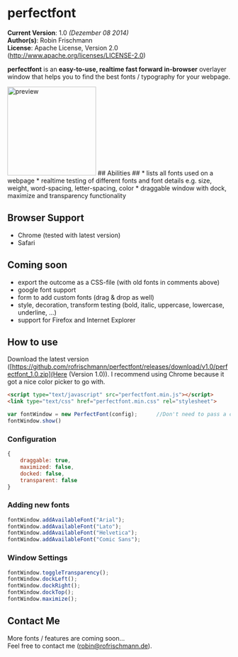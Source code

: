 
# perfectfont #
**Current Version**: 1.0 *(Dezember 08 2014)*   
**Author(s)**: Robin Frischmann   
**License**: Apache License, Version 2.0 (http://www.apache.org/licenses/LICENSE-2.0)

**perfectfont** is an **easy-to-use, realtime fast forward in-browser** overlayer window that helps you to find the best fonts / typography for your webpage.


<img src="http://i61.tinypic.com/2mcxcp3.png" alt="preview" style="width: 200px"/>
## Abilities ##
* lists all fonts used on a webpage
* realtime testing of different fonts and font details e.g. size, weight, word-spacing, letter-spacing, color
* draggable window with dock, maximize and transparency functionality
    
## Browser Support ##
* Chrome (tested with latest version)
* Safari

## Coming soon ##
* export the outcome as a CSS-file (with old fonts in comments above)
* google font support 
* form to add custom fonts (drag & drop as well)
* style, decoration, transform testing (bold, italic, uppercase, lowercase, underline, ...)
* support for Firefox and Internet Explorer

## How to use ##
Download the latest version ([https://github.com/rofrischmann/perfectfont/releases/download/v1.0/perfectfont_1.0.zip](Here (Version 1.0)).
I recommend using Chrome because it got a nice color picker to go with. 
```html
<script type="text/javascript" src="perfectfont.min.js"></script>
<link type="text/css" href="perfectfont.min.css" rel="stylesheet">
``` 
   
```javascript
var fontWindow = new PerfectFont(config);      //Don't need to pass a config
fontWindow.show()
```

### Configuration ###
```javascript
{    
    draggable: true,
    maximized: false,
    docked: false,
    transparent: false
}
```

### Adding new fonts ###
```javascript
fontWindow.addAvailableFont("Arial");
fontWindow.addAvailableFont("Lato");
fontWindow.addAvailableFont("Helvetica");
fontWindow.addAvailableFont("Comic Sans");
```

### Window Settings ###
```javascript
fontWindow.toggleTransparency();
fontWindow.dockLeft();
fontWindow.dockRight();
fontWindow.dockTop();
fontWindow.maximize();
```

## Contact Me ##

More fonts / features are coming soon...  
Feel free to contact me ([robin@rofrischmann.de](mailto:robin@rofrischmann.de)).
 
